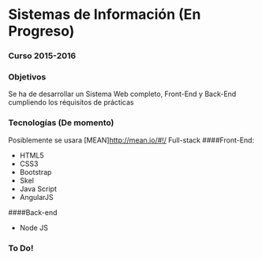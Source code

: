 # Sistemas de Información (En Progreso)
### Curso 2015-2016

### Objetivos
Se ha de desarrollar un Sistema Web completo, Front-End y Back-End cumpliendo los réquisitos de prácticas 
### Tecnologías (De momento)
Posiblemente se usara [MEAN]http://mean.io/#!/ Full-stack 
####Front-End:
 * HTML5
 * CSS3
 * Bootstrap
 * Skel
 * Java Script
 * AngularJS
 
####Back-end
* Node JS
### To Do!




